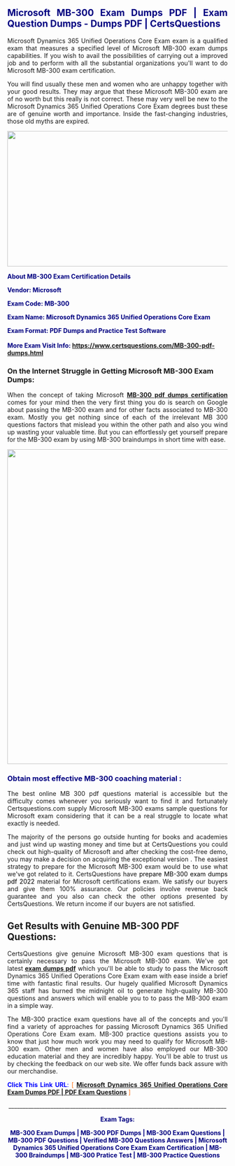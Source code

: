 <h2 style="text-align: justify;"><span style="color: #000080;">Microsoft MB-300 Exam Dumps PDF | Exam Question Dumps - Dumps PDF | CertsQuestions</span></h2>
<p style="text-align: justify;">Microsoft Dynamics 365 Unified Operations Core Exam exam is a qualified exam that measures a specified level of Microsoft  MB-300 exam dumps capabilities. If you wish to avail the possibilities of carrying out a improved job and to perform with all the substantial organizations you'll want to do Microsoft MB-300 exam certification.</p>
<p style="text-align: justify;">You will find usually these men and women who are unhappy together with your good results. They may argue that these Microsoft  MB-300 exam are of no worth but this really is not correct. These may very well be new to the Microsoft Dynamics 365 Unified Operations Core Exam degrees bust these are of genuine worth and importance. Inside the fast-changing industries, those old myths are expired.</p>
<p><img style="display: block; margin-left: auto; margin-right: auto;" src="https://i.imgur.com/eaP4ae9.png" width="840" height="310" /></p>
<p><span style="color: #000080;"><strong>About MB-300 Exam Certification Details</strong></span></p>
<p><span style="color: #000080;"><strong>Vendor: Microsoft<br /></strong></span></p>
<p><span style="color: #000080;"><strong>Exam Code: MB-300</strong></span></p>
<p><span style="color: #000080;"><strong>Exam Name: Microsoft Dynamics 365 Unified Operations Core Exam</strong></span></p>
<p><span style="color: #000080;"><strong>Exam Format: PDF Dumps and Practice Test Software<br /><br />More Exam Visit Info: <span style="color: #ff6600;"><a href="https://www.certsquestions.com/MB-300-pdf-dumps.html">https://www.certsquestions.com/MB-300-pdf-dumps.html</a></span></strong></span></p>
<h3>On the Internet Struggle in Getting Microsoft MB-300 Exam Dumps:</h3>
<p style="text-align: justify;">When the concept of taking Microsoft <a href="https://www.certsquestions.com/MB-300-pdf-dumps.html"><strong> MB-300 pdf dumps certification</strong></a> comes for your mind then the very first thing you do is search on Google about passing the MB-300 exam and for other facts associated to MB-300 exam. Mostly you get nothing since of each of the irrelevant MB 300 questions factors that mislead you within the other path and also you wind up wasting your valuable time. But you can effortlessly get yourself prepare for the MB-300 exam by using MB-300 braindumps in short time with ease.</p>
<p><a href="https://www.certsquestions.com/MB-300-pdf-dumps.html"><img style="display: block; margin-left: auto; margin-right: auto;" src="https://i.imgur.com/pxhoKQ2.png" width="720" /></a></p>
<h3><span style="color: #000080;">Obtain most effective  MB-300 coaching material :</span></h3>
<p style="text-align: justify;">The best online MB 300 pdf questions material is accessible but the difficulty comes whenever you seriously want to find it and fortunately Certsquestions.com supply Microsoft MB-300 exams sample questions for Microsoft  exam considering that it can be a real struggle to locate what exactly is needed.</p>
<p style="text-align: justify;">The majority of the persons go outside hunting for books and academies and just wind up wasting money and time but at CertsQuestions you could check out high-quality of Microsoft  and after checking the cost-free demo, you may make a decision on acquiring the exceptional version . The easiest strategy to prepare for the Microsoft MB-300 exam would be to use what we've got related to it. CertsQuestions have <span style="color: #000000;">prepare MB-300 exam dumps pdf 2022</span> material for Microsoft certifications exam. We satisfy our buyers and give them 100% assurance. Our policies involve revenue back guarantee and you also can check the other options presented by CertsQuestions. We return income if our buyers are not satisfied.</p>
<h2>Get Results with Genuine MB-300 PDF Questions:</h2>
<p style="text-align: justify;">CertsQuestions give genuine Microsoft MB-300 exam questions that is certainly necessary to pass the Microsoft  MB-300 exam. We've got latest<strong>&nbsp;<a href="https://www.certsquestions.com/">exam dumps pdf</a></strong>&nbsp;which you'll be able to study to pass the Microsoft Dynamics 365 Unified Operations Core Exam exam with ease inside a brief time with fantastic final results. Our hugely qualified Microsoft Dynamics 365 staff has burned the midnight oil to generate high-quality MB-300 questions and answers which will enable you to to pass the MB-300 exam in a simple way.</p>
<p style="text-align: justify;">The MB-300 practice exam questions have all of the concepts and you'll find a variety of approaches for passing Microsoft Dynamics 365 Unified Operations Core Exam exam. MB-300 practice questions assists you to know that just how much work you may need to qualify for Microsoft  MB-300 exam. Other men and women have also employed our MB-300 education material and they are incredibly happy. You'll be able to trust us by checking the feedback on our web site. We offer funds back assure with our merchandise.</p>
<p style="text-align: justify;"><span style="color: #0000ff;"><strong>Click This Link URL</strong>:</span> <span style="color: #ff6600;">[ <strong><a href="https://www.certsquestions.com/microsoft-dynamics-365-certification.html">Microsoft Dynamics 365 Unified Operations Core Exam Dumps PDF | PDF Exam Questions</a></strong> ]</span></p>
<p style="text-align: center;">______________________________________________________________________________</p>
<p style="text-align: center;"><span style="color: #000080;"><strong>Exam Tags:</strong></span></p>
<p style="text-align: center;"><span style="color: #000080;"><strong>MB-300 Exam Dumps | MB-300 PDF Dumps | MB-300 Exam Questions | MB-300 PDF Questions | Verified MB-300 Questions Answers | Microsoft Dynamics 365 Unified Operations Core Exam Exam Certification | MB-300 Braindumps | MB-300 Pratice Test | MB-300 Practice Questions</strong></span></p>

